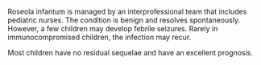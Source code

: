 Roseola infantum is managed by an interprofessional team that includes pediatric nurses. The condition is benign and resolves spontaneously. However, a few children may develop febrile seizures. Rarely in immunocompromised children, the infection may recur.

Most children have no residual sequelae and have an excellent prognosis.